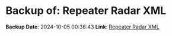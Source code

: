 # Backup of: Repeater Radar XML

**Backup Date**: 2024-10-05 00:38:43
**Link**: [Repeater Radar XML](https://przemienniki.net/export/radar.xml)
